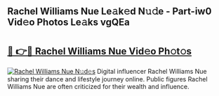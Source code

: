 ## Rachel Williams Nue Le𝚊k𝚎d N𝚞𝚍e - Part-iw0 Vid𝚎o Photos Le𝚊ks vgQEa

# <h2><a href="http://fb5xyp.evod.top/?m=Rachel+Williams+Nue">🔗 👉🔴 Rachel Williams Nue Vid𝚎o Ph𝚘t𝚘s</a></h2>

[![Rachel Williams Nue N𝚞d𝚎s](https://i.imgur.com/8V9OHl7.gif)](http://fb5xyp.evod.top/?m=Rachel+Williams+Nue)
Digital influencer Rachel Williams Nue sharing their dance and lifestyle journey online. Public figures Rachel Williams Nue are often criticized for their wealth and influence. 

